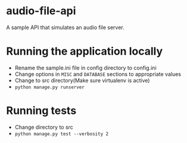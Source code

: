 # audio-file-api
A sample API that simulates an audio file server.


# Running the application locally
* Rename the sample.ini file in config directory to config.ini
* Change options in ```MISC``` and ```DATABASE``` sections to appropriate values
* Change to src directory(Make sure virtualenv is active)
* ```python manage.py runserver```

# Running tests
* Change directory to src
* ```python manage.py test --verbosity 2```